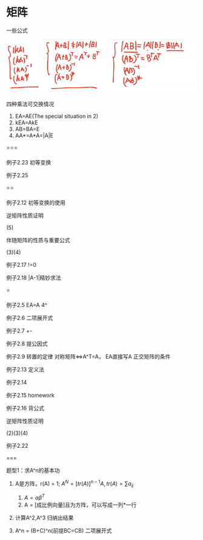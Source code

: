 # 矩阵

一些公式

![20220520120233](https://raw.githubusercontent.com/Logible/Image/main/note_image/20220520120233.png)

四种乘法可交换情况

1. EA=AE(The special situation in 2)
2. kEA=AkE
3. AB=BA=E
4. AA*=A*A=|A|E

⭐⭐⭐

例子2.23 初等变换

例子2.25

⭐⭐

例子2.12 初等变换的使用

逆矩阵性质证明

(5)

伴随矩阵的性质与重要公式

(3)(4)

例子2.17 !=0

例子2.18 |A-1|精妙求法

⭐

例子2.5 EA=A 4^

例子2.6 二项展开式

例子2.7 +-

例子2.8 提公因式

例子2.9 转置的定律 对称矩阵<=>A^T=A， EA直接写A 正交矩阵的条件

例子2.13 定义法

例子2.14

例子2.15 homework

例子2.16 背公式

逆矩阵性质证明

(2)(3)(4)

例子2.22

===

题型1：求A^n的基本功

1. A是方阵，r(A) = 1; $A^N = [tr(A)]^{n-1}A,tr(A)=\sum a_{ij}$
   1. $A=\alpha \beta^T$
   2. A = [成比例向量]且为方阵，可以写成一列*一行

2. 计算A^2,A^3 归纳出结果

3. A^n = (B+C)^n(前提BC=CB) 二项展开式
